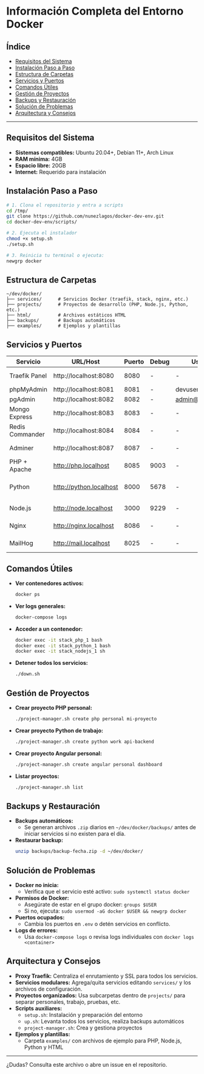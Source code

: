 # Información Completa del Entorno Docker

## Índice
- [Requisitos del Sistema](#requisitos-del-sistema)
- [Instalación Paso a Paso](#instalación-paso-a-paso)
- [Estructura de Carpetas](#estructura-de-carpetas)
- [Servicios y Puertos](#servicios-y-puertos)
- [Comandos Útiles](#comandos-útiles)
- [Gestión de Proyectos](#gestión-de-proyectos)
- [Backups y Restauración](#backups-y-restauración)
- [Solución de Problemas](#solución-de-problemas)
- [Arquitectura y Consejos](#arquitectura-y-consejos)

---

## Requisitos del Sistema
- **Sistemas compatibles:** Ubuntu 20.04+, Debian 11+, Arch Linux
- **RAM mínima:** 4GB
- **Espacio libre:** 20GB
- **Internet:** Requerido para instalación

## Instalación Paso a Paso
```bash
# 1. Clona el repositorio y entra a scripts
cd /tmp/
git clone https://github.com/nunezlagos/docker-dev-env.git
cd docker-dev-env/scripts/

# 2. Ejecuta el instalador
chmod +x setup.sh
./setup.sh

# 3. Reinicia tu terminal o ejecuta:
newgrp docker
```

## Estructura de Carpetas
```
~/dev/docker/
├── services/      # Servicios Docker (traefik, stack, nginx, etc.)
├── projects/      # Proyectos de desarrollo (PHP, Node.js, Python, etc.)
├── html/          # Archivos estáticos HTML
├── backups/       # Backups automáticos
├── examples/      # Ejemplos y plantillas
```

## Servicios y Puertos

| Servicio         | URL/Host                | Puerto | Debug | Usuario   | Contraseña | Notas                  |
|-----------------|-------------------------|--------|-------|-----------|------------|------------------------|
| Traefik Panel   | http://localhost:8080   | 8080   | -     | -         | -          | Proxy reverso          |
| phpMyAdmin      | http://localhost:8081   | 8081   | -     | devuser   | devpass    | MySQL                  |
| pgAdmin         | http://localhost:8082   | 8082   | -     | admin@admin.com | admin   | PostgreSQL             |
| Mongo Express   | http://localhost:8083   | 8083   | -     | -         | -          | MongoDB                |
| Redis Commander | http://localhost:8084   | 8084   | -     | -         | -          | Redis                  |
| Adminer         | http://localhost:8087   | 8087   | -     | -         | -          | Universal DB           |
| PHP + Apache    | http://php.localhost    | 8085   | 9003  | -         | -          | Xdebug habilitado      |
| Python          | http://python.localhost | 8000   | 5678  | -         | -          | Flask, Django, FastAPI |
| Node.js         | http://node.localhost   | 3000   | 9229  | -         | -          | Angular, Vue, React    |
| Nginx           | http://nginx.localhost  | 8086   | -     | -         | -          | Archivos estáticos     |
| MailHog         | http://mail.localhost   | 8025   | -     | -         | -          | Pruebas de email       |

## Comandos Útiles

- **Ver contenedores activos:**
  ```bash
  docker ps
  ```
- **Ver logs generales:**
  ```bash
  docker-compose logs
  ```
- **Acceder a un contenedor:**
  ```bash
  docker exec -it stack_php_1 bash
  docker exec -it stack_python_1 bash
  docker exec -it stack_nodejs_1 sh
  ```
- **Detener todos los servicios:**
  ```bash
  ./down.sh
  ```

## Gestión de Proyectos

- **Crear proyecto PHP personal:**
  ```bash
  ./project-manager.sh create php personal mi-proyecto
  ```
- **Crear proyecto Python de trabajo:**
  ```bash
  ./project-manager.sh create python work api-backend
  ```
- **Crear proyecto Angular personal:**
  ```bash
  ./project-manager.sh create angular personal dashboard
  ```
- **Listar proyectos:**
  ```bash
  ./project-manager.sh list
  ```

## Backups y Restauración

- **Backups automáticos:**
  - Se generan archivos `.zip` diarios en `~/dev/docker/backups/` antes de iniciar servicios si no existen para el día.
- **Restaurar backup:**
  ```bash
  unzip backups/backup-fecha.zip -d ~/dev/docker/
  ```

## Solución de Problemas

- **Docker no inicia:**
  - Verifica que el servicio esté activo: `sudo systemctl status docker`
- **Permisos de Docker:**
  - Asegúrate de estar en el grupo docker: `groups $USER`
  - Si no, ejecuta: `sudo usermod -aG docker $USER && newgrp docker`
- **Puertos ocupados:**
  - Cambia los puertos en `.env` o detén servicios en conflicto.
- **Logs de errores:**
  - Usa `docker-compose logs` o revisa logs individuales con `docker logs <container>`

## Arquitectura y Consejos

- **Proxy Traefik:** Centraliza el enrutamiento y SSL para todos los servicios.
- **Servicios modulares:** Agrega/quita servicios editando `services/` y los archivos de configuración.
- **Proyectos organizados:** Usa subcarpetas dentro de `projects/` para separar personales, trabajo, pruebas, etc.
- **Scripts auxiliares:**
  - `setup.sh`: Instalación y preparación del entorno
  - `up.sh`: Levanta todos los servicios, realiza backups automáticos
  - `project-manager.sh`: Crea y gestiona proyectos
- **Ejemplos y plantillas:**
  - Carpeta `examples/` con archivos de ejemplo para PHP, Node.js, Python y HTML

---

¿Dudas? Consulta este archivo o abre un issue en el repositorio.